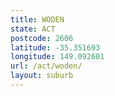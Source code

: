 ```yaml
---
title: WODEN
state: ACT
postcode: 2606
latitude: -35.351693
longitude: 149.092601
url: /act/woden/
layout: suburb
---
```

